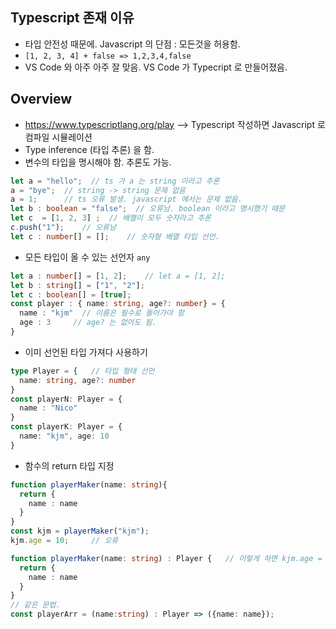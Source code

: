 ## Typescript 존재 이유
- 타입 안전성 때문에. Javascript 의 단점 : 모든것을 허용함.
- `[1, 2, 3, 4] + false => 1,2,3,4,false`
- VS Code 와 아주 아주 잘 맞음. VS Code 가 Typecript 로 만들어졌음.

## Overview
- https://www.typescriptlang.org/play --> Typescript 작성하면 Javascript 로 컴파일 시뮬레이션
- Type inference (타입 추론) 을 함.
- 변수의 타입을 명시해야 함. 추론도 가능.
```typescript
let a = "hello";  // ts 가 a 는 string 이라고 추론
a = "bye";  // string -> string 문제 없음
a = 1;      // ts 오류 발생. javascript 에서는 문제 없음.
let b : boolean = "false";  // 오류남. boolean 이라고 명시했기 때문
let c  = [1, 2, 3] ;  // 배열이 모두 숫자라고 추론
c.push("1");    // 오류남
let c : number[] = [];    // 숫자형 배열 타입 선언.
```
- 모든 타입이 올 수 있는 선언자 `any`
```typescript
let a : number[] = [1, 2];    // let a = [1, 2];
let b : string[] = ["1", "2"];
let c : boolean[] = [true];
const player : { name: string, age?: number} = {
  name : "kjm"  // 이름은 필수로 들어가야 함
  age : 3     // age? 는 없어도 됨.
}
```
- 이미 선언된 타입 가져다 사용하기
```typescript
type Player = {   // 타입 형태 선언
  name: string, age?: number
}
const playerN: Player = {
  name : "Nico"
}
const playerK: Player = {
  name: "kjm", age: 10
}
```
- 함수의 return 타입 지정
```typescript
function playerMaker(name: string){
  return {
    name : name
  }
}
const kjm = playerMaker("kjm");
kjm.age = 10;     // 오류

function playerMaker(name: string) : Player {   // 이렇게 하면 kjm.age = 10; 오류 안 남.
  return {
    name : name
  }
}
// 같은 문법.
const playerArr = (name:string) : Player => ({name: name});
```